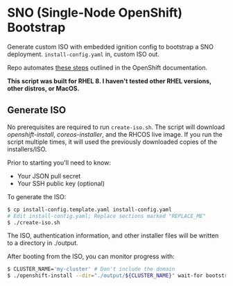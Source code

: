 # SNO (Single-Node OpenShift) Bootstrap

Generate custom ISO with embedded ignition config to bootstrap a SNO
deployment. `install-config.yaml` in, custom ISO out.

Repo automates [these
steps](https://docs.openshift.com/container-platform/4.10/installing/installing_sno/install-sno-installing-sno.html#generating-the-discovery-iso-manually_install-sno-installing-sno-with-the-assisted-installer)
outlined in the OpenShift documentation.

**This script was built for RHEL 8. I haven't tested other RHEL versions, other
distros, or MacOS.**

## Generate ISO

No prerequisites are required to run `create-iso.sh`. The script will download
*openshift-install*, *coreos-installer*, and the RHCOS live image. If you run
the script multiple times, it will used the previously downloaded copies of the
installers/ISO.

Prior to starting you'll need to know:

* Your JSON pull secret
* Your SSH public key (optional)

To generate the ISO:

```bash
$ cp install-config.template.yaml install-config.yaml
# Edit install-config.yaml; Replace sections marked "REPLACE_ME"
$ ./create-iso.sh
```

The ISO, authentication information, and other installer files will be written
to a directory in ./output.

After booting from the ISO, you can monitor progress with:

```bash
$ CLUSTER_NAME='my-cluster' # Don't include the domain
$ ./openshift-install --dir="./output/${CLUSTER_NAME}" wait-for bootstrap-complete
```
